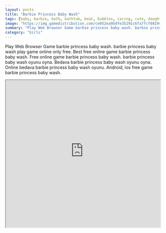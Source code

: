 ```yaml
---
layout: posts
title: "Barbie Princess Baby Wash"
tags: [baby, barbie, bath, bathtub, boat, bubbles, caring, cute, daughter, dolls, fun, kids, mother, simulation, toys, wash, free, online, games, oyna, game, free, games, play, play, games]
image: "https://img.gamedistribution.com/ce052ea95dfe35291c6fa7fcf8819492.jpg"
summary: "Play Web Browser Game barbie princess baby wash. barbie princess baby wash play game online only free. Best free online game barbie princess baby wash. Free online game barbie princess baby wash. barbie princess baby wash oyunu oyna. Bedava barbie princess baby wash oyunu oyna. Online bedava barbie princess baby wash oyunu. Android, ios free game barbie princess baby wash."
category: "Girls"
---
```


Play Web Browser Game barbie princess baby wash. barbie princess baby wash play game online only free. Best free online game barbie princess baby wash. Free online game barbie princess baby wash. barbie princess baby wash oyunu oyna. Bedava barbie princess baby wash oyunu oyna. Online bedava barbie princess baby wash oyunu. Android, ios free game barbie princess baby wash.

<iframe width="100%" height="480px;" src="https://flash.gamedistribution.com?game=ce052ea95dfe35291c6fa7fcf8819492"></iframe>